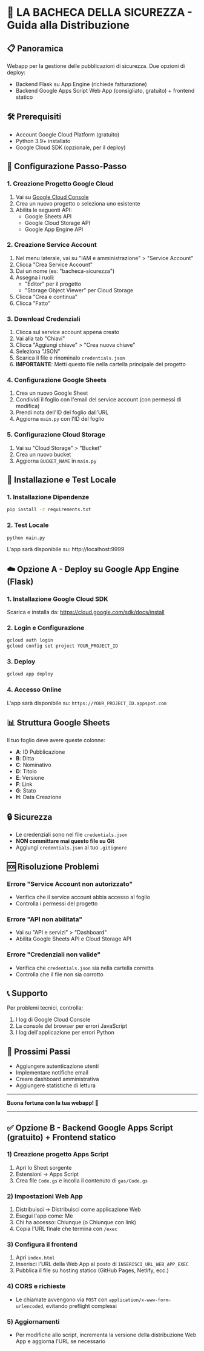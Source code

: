 # 🚀 LA BACHECA DELLA SICUREZZA - Guida alla Distribuzione

## 📋 **Panoramica**
Webapp per la gestione delle pubblicazioni di sicurezza. Due opzioni di deploy:
- Backend Flask su App Engine (richiede fatturazione)
- Backend Google Apps Script Web App (consigliato, gratuito) + frontend statico

## 🛠️ **Prerequisiti**
- Account Google Cloud Platform (gratuito)
- Python 3.9+ installato
- Google Cloud SDK (opzionale, per il deploy)

## 🔧 **Configurazione Passo-Passo**

### **1. Creazione Progetto Google Cloud**
1. Vai su [Google Cloud Console](https://console.cloud.google.com/)
2. Crea un nuovo progetto o seleziona uno esistente
3. Abilita le seguenti API:
   - Google Sheets API
   - Google Cloud Storage API
   - Google App Engine API

### **2. Creazione Service Account**
1. Nel menu laterale, vai su "IAM e amministrazione" > "Service Account"
2. Clicca "Crea Service Account"
3. Dai un nome (es: "bacheca-sicurezza")
4. Assegna i ruoli:
   - "Editor" per il progetto
   - "Storage Object Viewer" per Cloud Storage
5. Clicca "Crea e continua"
6. Clicca "Fatto"

### **3. Download Credenziali**
1. Clicca sul service account appena creato
2. Vai alla tab "Chiavi"
3. Clicca "Aggiungi chiave" > "Crea nuova chiave"
4. Seleziona "JSON"
5. Scarica il file e rinominalo `credentials.json`
6. **IMPORTANTE**: Metti questo file nella cartella principale del progetto

### **4. Configurazione Google Sheets**
1. Crea un nuovo Google Sheet
2. Condividi il foglio con l'email del service account (con permessi di modifica)
3. Prendi nota dell'ID del foglio dall'URL
4. Aggiorna `main.py` con l'ID del foglio

### **5. Configurazione Cloud Storage**
1. Vai su "Cloud Storage" > "Bucket"
2. Crea un nuovo bucket
3. Aggiorna `BUCKET_NAME` in `main.py`

## 🚀 **Installazione e Test Locale**

### **1. Installazione Dipendenze**
```bash
pip install -r requirements.txt
```

### **2. Test Locale**
```bash
python main.py
```
L'app sarà disponibile su: http://localhost:9999

## ☁️ **Opzione A - Deploy su Google App Engine (Flask)**

### **1. Installazione Google Cloud SDK**
Scarica e installa da: https://cloud.google.com/sdk/docs/install

### **2. Login e Configurazione**
```bash
gcloud auth login
gcloud config set project YOUR_PROJECT_ID
```

### **3. Deploy**
```bash
gcloud app deploy
```

### **4. Accesso Online**
L'app sarà disponibile su: `https://YOUR_PROJECT_ID.appspot.com`

## 📊 **Struttura Google Sheets**

Il tuo foglio deve avere queste colonne:
- **A**: ID Pubblicazione
- **B**: Ditta
- **C**: Nominativo
- **D**: Titolo
- **E**: Versione
- **F**: Link
- **G**: Stato
- **H**: Data Creazione

## 🔒 **Sicurezza**
- Le credenziali sono nel file `credentials.json`
- **NON committare mai questo file su Git**
- Aggiungi `credentials.json` al tuo `.gitignore`

## 🆘 **Risoluzione Problemi**

### **Errore "Service Account non autorizzato"**
- Verifica che il service account abbia accesso al foglio
- Controlla i permessi del progetto

### **Errore "API non abilitata"**
- Vai su "API e servizi" > "Dashboard"
- Abilita Google Sheets API e Cloud Storage API

### **Errore "Credenziali non valide"**
- Verifica che `credentials.json` sia nella cartella corretta
- Controlla che il file non sia corrotto

## 📞 **Supporto**
Per problemi tecnici, controlla:
1. I log di Google Cloud Console
2. La console del browser per errori JavaScript
3. I log dell'applicazione per errori Python

## 🎯 **Prossimi Passi**
- Aggiungere autenticazione utenti
- Implementare notifiche email
- Creare dashboard amministrativa
- Aggiungere statistiche di lettura

---

**Buona fortuna con la tua webapp! 🎉**

---

## ✅ Opzione B - Backend Google Apps Script (gratuito) + Frontend statico

### 1) Creazione progetto Apps Script
1. Apri lo Sheet sorgente
2. Estensioni → Apps Script
3. Crea file `Code.gs` e incolla il contenuto di `gas/Code.gs`

### 2) Impostazioni Web App
1. Distribuisci → Distribuisci come applicazione Web
2. Esegui l'app come: Me
3. Chi ha accesso: Chiunque (o Chiunque con link)
4. Copia l'URL finale che termina con `/exec`

### 3) Configura il frontend
1. Apri `index.html`
2. Inserisci l'URL della Web App al posto di `INSERISCI_URL_WEB_APP_EXEC`
3. Pubblica il file su hosting statico (GitHub Pages, Netlify, ecc.)

### 4) CORS e richieste
- Le chiamate avvengono via `POST` con `application/x-www-form-urlencoded`, evitando preflight complessi

### 5) Aggiornamenti
- Per modifiche allo script, incrementa la versione della distribuzione Web App e aggiorna l'URL se necessario
